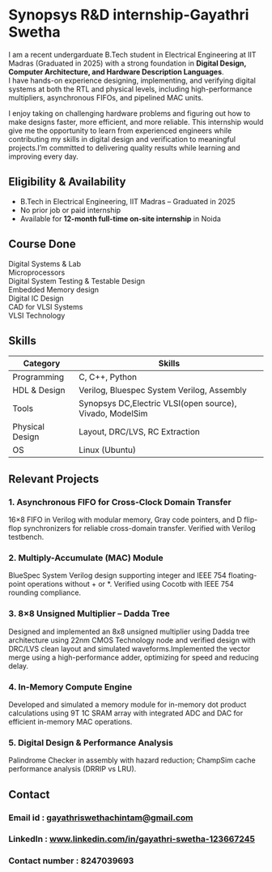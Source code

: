 # Synopsys R&D internship-Gayathri Swetha

I am a recent undergarduate B.Tech student in Electrical Engineering at IIT Madras (Graduated in 2025) with a strong foundation in **Digital Design, Computer Architecture, and Hardware Description Languages**.  
I have hands-on experience designing, implementing, and verifying digital systems at both the RTL and physical levels, including high-performance multipliers, asynchronous FIFOs, and pipelined MAC units.  

I enjoy taking on challenging hardware problems and figuring out how to make designs faster, more efficient, and more reliable. This internship would give me the opportunity to learn from experienced engineers while contributing my skills in digital design and verification to meaningful projects.I’m committed to delivering quality results while learning and improving every day.

## Eligibility & Availability
- B.Tech in Electrical Engineering, IIT Madras – Graduated in 2025  
- No prior job or paid internship  
- Available for **12-month full-time on-site internship** in Noida

## Course Done
Digital Systems & Lab                                            
Microprocessors                                                     
Digital System Testing & Testable Design              
Embedded Memory design                                    
Digital IC Design                                                    
CAD for VLSI Systems   
VLSI Technology      

## Skills
| Category       | Skills |
|----------------|--------|
| Programming    | C, C++, Python |
| HDL & Design   | Verilog, Bluespec System Verilog, Assembly |
| Tools          | Synopsys DC,Electric VLSI(open source), Vivado, ModelSim |
| Physical Design| Layout, DRC/LVS, RC Extraction |
| OS             | Linux (Ubuntu) |


## Relevant Projects
### 1. Asynchronous FIFO for Cross-Clock Domain Transfer
16×8 FIFO in Verilog with modular memory, Gray code pointers, and D flip-flop synchronizers for reliable cross-domain transfer. Verified with Verilog testbench.

### 2. Multiply-Accumulate (MAC) Module
BlueSpec System Verilog design supporting integer and IEEE 754 floating-point operations without + or *. Verified using Cocotb with IEEE 754 rounding compliance.

### 3. 8×8 Unsigned Multiplier – Dadda Tree
Designed and implemented an 8x8 unsigned multiplier using Dadda tree architecture using 22nm CMOS Technology node and verified design with DRC/LVS clean layout and simulated waveforms.Implemented the vector merge using a high-performance adder, optimizing for speed and reducing delay. 

### 4. In-Memory Compute Engine
Developed and simulated a memory module for in-memory dot product calculations using 9T 1C SRAM array with integrated ADC and DAC for efficient in-memory MAC operations.

### 5. Digital Design & Performance Analysis
Palindrome Checker in assembly with hazard reduction; ChampSim cache performance analysis (DRRIP vs LRU).


## Contact
### Email id : gayathriswethachintam@gmail.com
### LinkedIn : www.linkedin.com/in/gayathri-swetha-123667245
### Contact number : 8247039693
